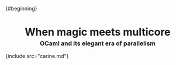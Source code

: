 {#beginning}
<h1 style="text-align: center;">When magic meets multicore</h1>
<h3 style="margin-top: -15px; text-align: center">OCaml and its elegant era of parallelism</h3>


{include src="carine.md"}

